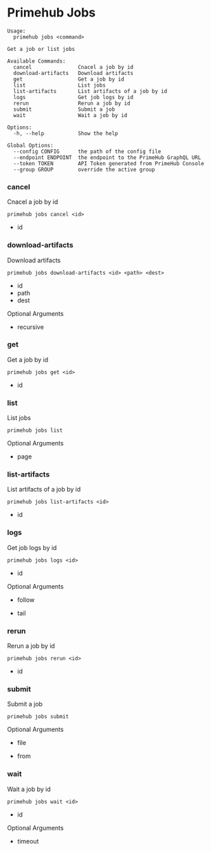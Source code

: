 
# Primehub Jobs

```
Usage: 
  primehub jobs <command>

Get a job or list jobs

Available Commands:
  cancel               Cnacel a job by id
  download-artifacts   Download artifacts
  get                  Get a job by id
  list                 List jobs
  list-artifacts       List artifacts of a job by id
  logs                 Get job logs by id
  rerun                Rerun a job by id
  submit               Submit a job
  wait                 Wait a job by id

Options:
  -h, --help           Show the help

Global Options:
  --config CONFIG      the path of the config file
  --endpoint ENDPOINT  the endpoint to the PrimeHub GraphQL URL
  --token TOKEN        API Token generated from PrimeHub Console
  --group GROUP        override the active group

```


### cancel

Cnacel a job by id


```
primehub jobs cancel <id>
```

* id
 


 



### download-artifacts

Download artifacts


```
primehub jobs download-artifacts <id> <path> <dest>
```

* id
* path
* dest
 



Optional Arguments

* recursive

 



### get

Get a job by id


```
primehub jobs get <id>
```

* id
 


 



### list

List jobs


```
primehub jobs list
```
 



Optional Arguments

* page

 



### list-artifacts

List artifacts of a job by id


```
primehub jobs list-artifacts <id>
```

* id
 


 



### logs

Get job logs by id


```
primehub jobs logs <id>
```

* id
 



Optional Arguments

* follow

* tail

 



### rerun

Rerun a job by id


```
primehub jobs rerun <id>
```

* id
 


 



### submit

Submit a job


```
primehub jobs submit
```
 



Optional Arguments

* file

* from

 



### wait

Wait a job by id


```
primehub jobs wait <id>
```

* id
 



Optional Arguments

* timeout

 


 
